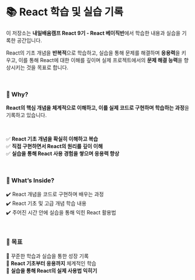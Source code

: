 # 📚 **React 학습 및 실습 기록**  

이 저장소는 **내일배움캠프 React 9기 - React 베이직반**에서 학습한 내용과 실습을 기록한 공간입니다.  

React의 기초 개념을 **반복적**으로 학습하고, 실습을 통해 문제를 해결하며 **응용력**을 키우고, 이를 통해 React에 대한 이해를 깊이며 실제 프로젝트에서의 **문제 해결 능력**을 향상시키는 것을 목표로 합니다.  

<br>

### 📌 Why?  

**React의 핵심 개념을 체계적으로 이해하고, 이를 실제 코드로 구현하며 학습하는 과정**을 기록하고 있습니다.  

<br>

✅ **React 기초 개념을 확실히 이해하고 복습**  
✅ **직접 구현하면서 React의 원리를 깊이 이해**  
✅ **실습을 통해 React 사용 경험을 쌓으며 응용력 향상**  

<br>

### 📝 What’s Inside?  

✔️ React 개념을 코드로 구현하며 배우는 과정  
✔️ React 기초 및 고급 개념 학습 내용  
✔️ 주어진 시간 안에 실습을 통해 익힌 React 활용법  

<br>

### 🎯 목표  

📌 꾸준한 학습과 실습을 통한 성장 기록  
📌 **React 기초부터 응용까지** 체계적인 학습  
📌 **실습을 통해 React의 실제 사용법 익히기**  
